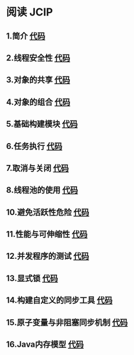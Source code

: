 # 阅读 JCIP


## 1.简介 [代码](https://github.com/1303575952/JavaConcurrencyInPractice/tree/master/src/main/java/com/felix/learn/jcip/introduction)
## 2.线程安全性 [代码](https://github.com/1303575952/JavaConcurrencyInPractice/tree/master/src/main/java/com/felix/learn/jcip/threadsafe)
## 3.对象的共享 [代码](https://github.com/1303575952/JavaConcurrencyInPractice/tree/master/src/main/java/com/felix/learn/jcip/shareobject)
## 4.对象的组合 [代码](https://github.com/1303575952/JavaConcurrencyInPractice/tree/master/src/main/java/com/felix/learn/jcip/composingobjects)
## 5.基础构建模块 [代码](https://github.com/1303575952/JavaConcurrencyInPractice/tree/master/src/main/java/com/felix/learn/jcip/buildingblocks)
## 6.任务执行 [代码](https://github.com/1303575952/JavaConcurrencyInPractice/tree/master/src/main/java/com/felix/learn/jcip/taskexecution)
## 7.取消与关闭 [代码](https://github.com/1303575952/JavaConcurrencyInPractice/tree/master/src/main/java/com/felix/learn/jcip/shutdown)
## 8.线程池的使用 [代码](https://github.com/1303575952/JavaConcurrencyInPractice/tree/master/src/main/java/com/felix/learn/jcip/threadpools)
## 10.避免活跃性危险 [代码](https://github.com/1303575952/JavaConcurrencyInPractice/tree/master/src/main/java/com/felix/learn/jcip/livenesshazards)
## 11.性能与可伸缩性 [代码](https://github.com/1303575952/JavaConcurrencyInPractice/tree/master/src/main/java/com/felix/learn/jcip/performance)
## 12.并发程序的测试 [代码](https://github.com/1303575952/JavaConcurrencyInPractice/tree/master/src/main/java/com/felix/learn/jcip/testingconcurrent)
## 13.显式锁 [代码](https://github.com/1303575952/JavaConcurrencyInPractice/tree/master/src/main/java/com/felix/learn/jcip/explicitlocks)
## 14.构建自定义的同步工具 [代码](https://github.com/1303575952/JavaConcurrencyInPractice/tree/master/src/main/java/com/felix/learn/jcip/custom)
## 15.原子变量与非阻塞同步机制 [代码](https://github.com/1303575952/JavaConcurrencyInPractice/tree/master/src/main/java/com/felix/learn/jcip/atomicvariable)
## 16.Java内存模型 [代码](https://github.com/1303575952/JavaConcurrencyInPractice/tree/master/src/main/java/com/felix/learn/jcip/jmm)